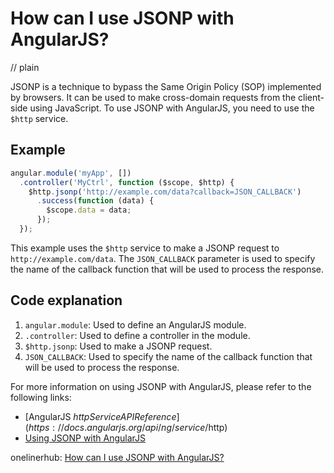 # How can I use JSONP with AngularJS?
// plain

JSONP is a technique to bypass the Same Origin Policy (SOP) implemented by browsers. It can be used to make cross-domain requests from the client-side using JavaScript. To use JSONP with AngularJS, you need to use the `$http` service.

## Example

```javascript
angular.module('myApp', [])
  .controller('MyCtrl', function ($scope, $http) {
    $http.jsonp('http://example.com/data?callback=JSON_CALLBACK')
      .success(function (data) {
        $scope.data = data;
      });
  });
```

This example uses the `$http` service to make a JSONP request to `http://example.com/data`. The `JSON_CALLBACK` parameter is used to specify the name of the callback function that will be used to process the response.

## Code explanation


1. `angular.module`: Used to define an AngularJS module.
2. `.controller`: Used to define a controller in the module.
3. `$http.jsonp`: Used to make a JSONP request.
4. `JSON_CALLBACK`: Used to specify the name of the callback function that will be used to process the response.

For more information on using JSONP with AngularJS, please refer to the following links:

- [AngularJS $http Service API Reference](https://docs.angularjs.org/api/ng/service/$http)
- [Using JSONP with AngularJS](https://www.codeproject.com/Articles/873295/Using-JSONP-with-AngularJS)

onelinerhub: [How can I use JSONP with AngularJS?](https://onelinerhub.com/angularjs/how-can-i-use-jsonp-with-angularjs)